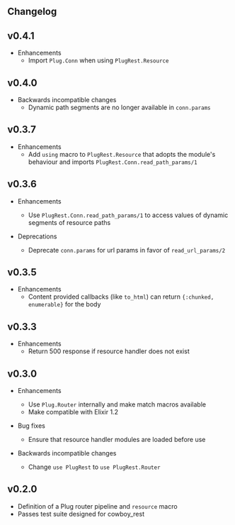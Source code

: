 ## Changelog

## v0.4.1
* Enhancements
  * Import `Plug.Conn` when using `PlugRest.Resource`

## v0.4.0

* Backwards incompatible changes
  * Dynamic path segments are no longer available in `conn.params`

## v0.3.7

* Enhancements
  * Add `using` macro to `PlugRest.Resource` that adopts the module's
    behaviour and imports `PlugRest.Conn.read_path_params/1`

## v0.3.6

* Enhancements
  * Use `PlugRest.Conn.read_path_params/1` to access values of dynamic
    segments of resource paths

* Deprecations
  * Deprecate `conn.params` for url params in favor of `read_url_params/2`

## v0.3.5

* Enhancements
  * Content provided callbacks (like `to_html`) can return `{:chunked,
    enumerable}` for the body

## v0.3.3

* Enhancements
  * Return 500 response if resource handler does not exist

## v0.3.0

* Enhancements
  * Use `Plug.Router` internally and make match macros available
  * Make compatible with Elixir 1.2

* Bug fixes
  * Ensure that resource handler modules are loaded before use

* Backwards incompatible changes
  * Change `use PlugRest` to `use PlugRest.Router`

## v0.2.0

* Definition of a Plug router pipeline and `resource` macro
* Passes test suite designed for cowboy_rest
